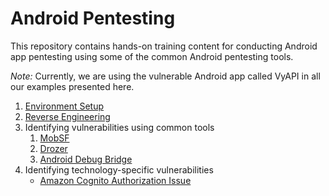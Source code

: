 # Android Pentesting

This repository contains hands-on training content for conducting Android app pentesting using some of the common Android pentesting tools.

*Note:* Currently, we are using the vulnerable Android app called VyAPI in all our examples presented here. 

1. [Environment Setup](environment_setup/README.md)
2. [Reverse Engineering](reverse_engineering/README.md)
3. Identifying vulnerabilities using common tools
   1. [MobSF](mobsf/README.md)
   2. [Drozer](drozer/README.md)
   3. [Android Debug Bridge](android_debug_bridge/README.md)
4. Identifying technology-specific vulnerabilities
   * [Amazon Cognito Authorization Issue](amazon_cognito_authz_issue/README.md)